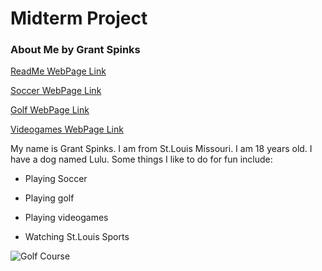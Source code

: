 # Midterm Project
### About Me by Grant Spinks
[ReadMe WebPage Link](README.md) 

[Soccer WebPage Link](Soccer.md)

[Golf WebPage Link](Golf.md)

[Videogames WebPage Link](Videogames.md)

My name is Grant Spinks. I am from St.Louis Missouri. I am 18 years old. I have a dog named Lulu. Some things I like to do for fun include:

- Playing Soccer

- Playing golf

- Playing videogames

- Watching St.Louis Sports


![Golf Course](https://www.brinsonjeepram.com/blogs/3920/wp-content/uploads/2022/01/Top-5-Golf-Courses-Near-Corsicana-300x225.jpg)

